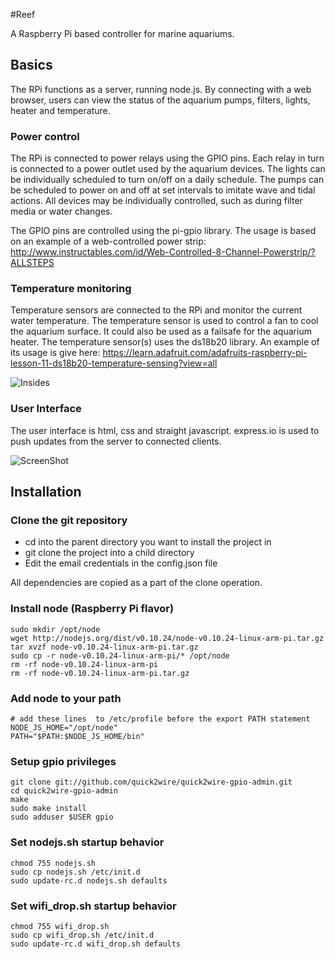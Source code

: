#Reef

A Raspberry Pi based controller for marine aquariums.

## Basics
The RPi functions as a server, running node.js.  By connecting with a web browser, users can view the status of the aquarium pumps, filters, lights, heater and temperature.

### Power control
The RPi is connected to power relays using the GPIO pins.  Each relay in turn is connected to a power outlet used by the aquarium devices.  The lights can be individually scheduled to turn on/off on a daily schedule.  The pumps can be scheduled to power on and off at set intervals to imitate wave and tidal actions.  All devices may be individually controlled, such as during filter media or water changes.

The GPIO pins are controlled using the pi-gpio library.  The usage is based on an example of a web-controlled power strip: http://www.instructables.com/id/Web-Controlled-8-Channel-Powerstrip/?ALLSTEPS

### Temperature monitoring
Temperature sensors are connected to the RPi and monitor the current water temperature.  The temperature sensor is used to control a fan to cool the aquarium surface.  It could also be used as a failsafe for the aquarium heater.  The temperature sensor(s) uses the ds18b20 library.  An example of its usage is give here: https://learn.adafruit.com/adafruits-raspberry-pi-lesson-11-ds18b20-temperature-sensing?view=all

![Insides](https://raw.github.com/goossen/reef/master/insides.jpg)

### User Interface
The user interface is html, css and straight javascript.  express.io is used to push updates from the server to connected clients.

![ScreenShot](https://raw.github.com/goossen/reef/master/screenshot1.png)

## Installation

### Clone the git repository
  * cd into the parent directory you want to install the project in
  * git clone the project into a child directory
  * Edit the email credentials in the config.json file

All dependencies are copied as a part of the clone operation.

### Install node (Raspberry Pi flavor)
```Shell
sudo mkdir /opt/node
wget http://nodejs.org/dist/v0.10.24/node-v0.10.24-linux-arm-pi.tar.gz
tar xvzf node-v0.10.24-linux-arm-pi.tar.gz
sudo cp -r node-v0.10.24-linux-arm-pi/* /opt/node
rm -rf node-v0.10.24-linux-arm-pi
rm -rf node-v0.10.24-linux-arm-pi.tar.gz
```

### Add node to your path
```Shell
# add these lines  to /etc/profile before the export PATH statement
NODE_JS_HOME="/opt/node"
PATH="$PATH:$NODE_JS_HOME/bin"
```

### Setup gpio privileges
```Shell
git clone git://github.com/quick2wire/quick2wire-gpio-admin.git
cd quick2wire-gpio-admin
make
sudo make install
sudo adduser $USER gpio
```

### Set nodejs.sh startup behavior
```Shell
chmod 755 nodejs.sh
sudo cp nodejs.sh /etc/init.d
sudo update-rc.d nodejs.sh defaults
```

### Set wifi_drop.sh startup behavior
```Shell
chmod 755 wifi_drop.sh
sudo cp wifi_drop.sh /etc/init.d
sudo update-rc.d wifi_drop.sh defaults
```




